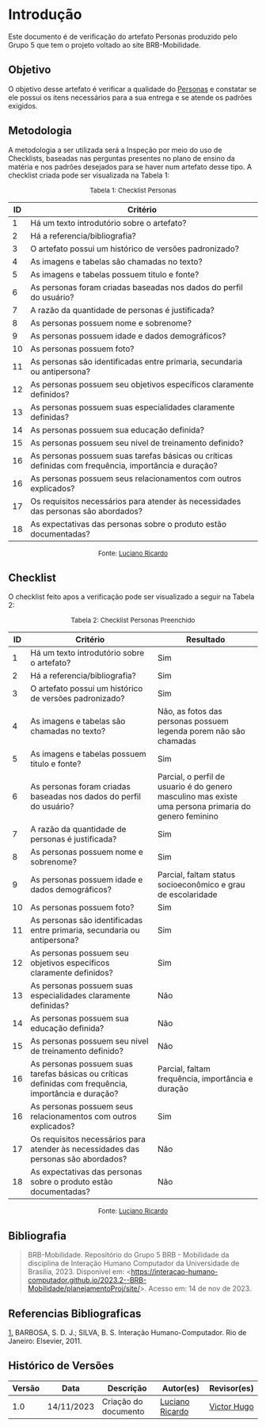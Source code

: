 # Introdução 

Este documento é de verificação do artefato Personas produzido pelo Grupo 5 que tem o projeto voltado ao site BRB-Mobilidade.


## Objetivo

O objetivo desse artefato é verificar a qualidade do [Personas](https://interacao-humano-computador.github.io/2023.2--BRB-Mobilidade/analiseRequisitos/personas/) e constatar se ele possui os itens necessários para a sua entrega e se atende os padrões exigidos.



## Metodologia

A metodologia a ser utilizada será a Inspeção por meio do uso de Checklists, baseadas nas perguntas presentes no plano de ensino da matéria e nos padrões desejados para se haver num artefato desse tipo. A checklist criada pode ser visualizada na Tabela 1:

<center>
<font size="2"><p style="text-align: center">Tabela 1: Checklist Personas</p></font>

| ID  | Critério                                                                                              |
| --- | ----------------------------------------------------------------------------------------------------- |
| 1   | Há um texto introdutório sobre o artefato?                                                            |
| 2   | Há a referencia/bibliografia?                                                                         |
| 3   | O artefato possui um histórico de versões padronizado?                                                |
| 4   | As imagens e tabelas são chamadas no texto?                                                           |
| 5   | As imagens e tabelas possuem titulo e fonte?                                                          |
| 6   | As personas foram criadas baseadas nos dados do perfil do usuário?                                    |
| 7   | A razão da quantidade de personas é justificada?                                                      |
| 8   | As personas possuem nome e sobrenome?                                                                 |
| 9   | As personas possuem idade e dados demográficos?                                                       |
| 10  | As personas possuem foto?                                                                             |
| 11  | As personas são identificadas entre primaria, secundaria ou antipersona?                              |
| 12  | As personas possuem seu objetivos específicos claramente definidos?                                   |
| 13  | As personas possuem suas especialidades claramente definidas?                                         |
| 14  | As personas possuem sua educação definida?                                                            |
| 15  | As personas possuem seu nivel de treinamento definido?                                                |
| 16  | As personas possuem suas tarefas básicas ou críticas definidas com frequência, importância e duração? |
| 16  | As personas possuem seus relacionamentos com outros explicados?                                       |
| 17  | Os requisitos necessários para atender às necessidades das personas são abordados?                    |
| 18  | As expectativas das personas sobre o produto estão documentadas?                                      |

<font size="2"><p style="text-align: center">Fonte: [Luciano Ricardo](https://github.com/l-ricardo)</p></font>
</center>



## Checklist 

O checklist feito apos a verificação pode ser visualizado a seguir na Tabela 2:

<center>
<font size="2"><p style="text-align: center">Tabela 2: Checklist Personas Preenchido</p></font>

| ID  | Critério                                                                                              | Resultado                                                                                             |
| --- | ----------------------------------------------------------------------------------------------------- | ----------------------------------------------------------------------------------------------------- |
| 1   | Há um texto introdutório sobre o artefato?                                                            | Sim                                                                                                   |
| 2   | Há a referencia/bibliografia?                                                                         | Sim                                                                                                   |
| 3   | O artefato possui um histórico de versões padronizado?                                                | Sim                                                                                                   |
| 4   | As imagens e tabelas são chamadas no texto?                                                           | Não, as fotos das personas possuem legenda porem não são chamadas                                     |
| 5   | As imagens e tabelas possuem titulo e fonte?                                                          | Sim                                                                                                   |
| 6   | As personas foram criadas baseadas nos dados do perfil do usuário?                                    | Parcial, o perfil de usuario é do genero masculino mas existe uma persona primaria do genero feminino |
| 7   | A razão da quantidade de personas é justificada?                                                      | Sim                                                                                                   |
| 8   | As personas possuem nome e sobrenome?                                                                 | Sim                                                                                                   |
| 9   | As personas possuem idade e dados demográficos?                                                       | Parcial, faltam status socioeconômico e grau de escolaridade                                          |
| 10  | As personas possuem foto?                                                                             | Sim                                                                                                   |
| 11  | As personas são identificadas entre primaria, secundaria ou antipersona?                              | Sim                                                                                                   |
| 12  | As personas possuem seu objetivos específicos claramente definidos?                                   | Sim                                                                                                   |
| 13  | As personas possuem suas especialidades claramente definidas?                                         | Não                                                                                                   |
| 14  | As personas possuem sua educação definida?                                                            | Não                                                                                                   |
| 15  | As personas possuem seu nivel de treinamento definido?                                                | Não                                                                                                   |
| 16  | As personas possuem suas tarefas básicas ou críticas definidas com frequência, importância e duração? | Parcial, faltam frequência, importância e duração                                                     |
| 16  | As personas possuem seus relacionamentos com outros explicados?                                       | Sim                                                                                                   |
| 17  | Os requisitos necessários para atender às necessidades das personas são abordados?                    | Não                                                                                                   |
| 18  | As expectativas das personas sobre o produto estão documentadas?                                      | Não                                                                                                   |

<font size="2"><p style="text-align: center">Fonte: [Luciano Ricardo](https://github.com/l-ricardo)</p></font>
</center>



## Bibliografia 

> BRB-Mobilidade. Repositório do Grupo 5 BRB - Mobilidade da disciplina de Interação Humano Computador da Universidade de Brasília, 2023. Disponível em: <<https://interacao-humano-computador.github.io/2023.2--BRB-Mobilidade/planejamentoProj/site/>>. Acesso em: 14 de nov de 2023.



## Referencias Bibliograficas

<a id="FRM3" href="#anchor_1">1.</a> BARBOSA, S. D. J.; SILVA, B. S. Interação Humano-Computador. Rio de Janeiro: Elsevier, 2011.



## Histórico de Versões

| Versão | Data       | Descrição            | Autor(es)                                       | Revisor(es)                                    |
| ------ | ---------- | -------------------- | ----------------------------------------------- | ---------------------------------------------- |
| 1.0    | 14/11/2023 | Criação do documento | [Luciano Ricardo](https://github.com/l-ricardo) | [Victor Hugo](https://github.com/ViictorHugoo) |
